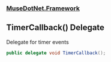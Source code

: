 ### [MuseDotNet.Framework](./MuseDotNet-Framework.md 'MuseDotNet.Framework')
## TimerCallback() Delegate
Delegate for timer events  
```csharp
public delegate void TimerCallback();
```
